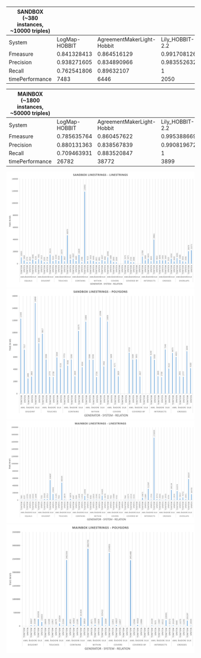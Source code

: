 | SANDBOX (~380 instances, ~10000 triples)  |               |                            |                 |             |             |  
|-------------------------------------------|---------------|----------------------------|-----------------|-------------|-------------|
| System                                    | LogMap-HOBBIT | AgreementMakerLight-Hobbit | Lily_HOBBIT-2.2 | FTRLIM      | REMiner-1.5 |  
| Fmeasure                                  | 0.841328413   | 0.864516129                | 0.991708126     | 0.921417565 | 0.998324958 |  
| Precision                                 | 0.938271605   | 0.834890966                | 0.983552632     | 0.854285714 | 1           |  
| Recall                                    | 0.762541806   | 0.89632107                 | 1               | 1           | 0.996655518 |  
| timePerformance                           | 7483          | 6446                       | 2050            | 1525        | 7284        |    

| MAINBOX (~1800 instances, ~50000 triples) |               |                            |                 |             |             |
|-------------------------------------------|---------------|----------------------------|-----------------|-------------|-------------|
| System                                    | LogMap-HOBBIT | AgreementMakerLight-Hobbit | Lily_HOBBIT-2.2 | FTRLIM      | REMiner-1.5 |
| Fmeasure                                  | 0.785635764   | 0.860457622                | 0.995388669     | 0.921478766 | 0.997681351 |
| Precision                                 | 0.880131363   | 0.838567839                | 0.990819672     | 0.85584563  | 0.99867374  |
| Recall                                    | 0.709463931   | 0.883520847                | 1               | 0.99801456  | 0.996690933 |
| timePerformance                           | 26782         | 38772                      | 3899            | 2247        | 33966       |


![SLL](/images/SLL.png)
![SLP](/images/SLP.png)
![MLL](/images/MLL.png)
![MLP](/images/MLP.png)

